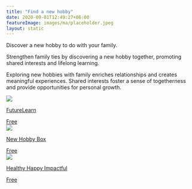 ```yaml
---
title: "Find a new hobby"
date: 2020-09-01T12:49:27+06:00
featureImage: images/ma/placeholder.jpeg
layout: static
---
```


Discover a new hobby to do with your family.

Strengthen family ties by discovering a new hobby together, promoting shared interests and lifelong learning.

Exploring new hobbies with family enriches relationships and creates meaningful experiences. Shared interests foster a sense of togetherness and provide opportunities for personal growth.

<a class="ma-link" href="https://www.futurelearn.com/info/blog/find-a-new-hobby-lockdown"><div class="ma-card"><div class="ma-icon"><img src ="/images/icon-check.png"/></div><div class="ma-name"><p>FutureLearn</p></div><div class="ma-paid-text"><span>Free</span></div></div></a><a class="ma-link" href="https://newhobbybox.com/family-hobbies-importance/"><div class="ma-card"><div class="ma-icon"><img src ="/images/icon-check.png"/></div><div class="ma-name"><p>New Hobby Box</p></div><div class="ma-paid-text"><span>Free </span></div></div></a><a class="ma-link" href="https://healthyhappyimpactful.com/hobbies-for-families/"><div class="ma-card"><div class="ma-icon"><img src ="/images/icon-check.png"/></div><div class="ma-name"><p>Healthy Happy Impactful</p></div><div class="ma-paid-text"><span>Free </span></div></div></a>  

<br/><br/>






